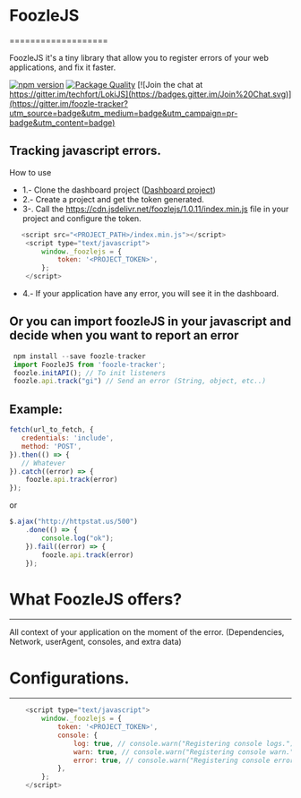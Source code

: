 # FoozleJS #
===================

FoozleJS it's a tiny library that allow you to register errors of your web applications, and fix it faster.

[![npm version](https://badge.fury.io/js/foozle-tracker.svg)](https://badge.fury.io/js/foozle-tracker)
[![Package Quality](http://npm.packagequality.com/shield/foozle-tracker.svg)](http://packagequality.com/#?package=foozle-tracker)
[![Join the chat at https://gitter.im/techfort/LokiJS](https://badges.gitter.im/Join%20Chat.svg)](https://gitter.im/foozle-tracker?utm_source=badge&utm_medium=badge&utm_campaign=pr-badge&utm_content=badge)


Tracking javascript errors.
----------
How to use
* 1.- Clone the dashboard project ([Dashboard project](https://github.com/jojo5716/foozlejs-front-django))
* 2.- Create a project and get the token generated.
* 3-. Call the https://cdn.jsdelivr.net/foozlejs/1.0.11/index.min.js file in your project and configure the token.
```javascript 
   <script src="<PROJECT_PATH>/index.min.js"></script>
    <script type="text/javascript">
        window._foozlejs = {
            token: '<PROJECT_TOKEN>',
        };
    </script>
```
* 4.- If your application have any error, you will see it in the dashboard.

## Or you can import foozleJS in your javascript and decide when you want to report an error
``` javascript
 npm install --save foozle-tracker 
 import FoozleJS from 'foozle-tracker';
 foozle.initAPI(); // To init listeners
 foozle.api.track("gi") // Send an error (String, object, etc..)
```
## Example:
``` javascript
fetch(url_to_fetch, {
   credentials: 'include',
   method: 'POST',
}).then(() => {
   // Whatever
}).catch((error) => {
    foozle.api.track(error)
});

```
or

``` javascript
$.ajax("http://httpstat.us/500")
    .done(() => {
        console.log("ok");
    }).fail((error) => {
        foozle.api.track(error)
    });
```
# What FoozleJS offers? #
----------

All context of your application on the moment of the error. (Dependencies, Network, userAgent, consoles, and extra data)


# Configurations. #
----------

```javascript 
    <script type="text/javascript">
        window._foozlejs = {
            token: '<PROJECT_TOKEN>',
            console: {
                log: true, // console.warn("Registering console logs.")
                warn: true, // console.warn("Registering console warn.")
                error: true, // console.warn("Registering console error.")
            },
        };
    </script>
```



